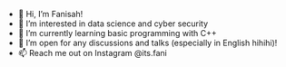 - 👋 Hi, I’m Fanisah! 
- 👀 I’m interested in data science and cyber security
- 🌱 I’m currently learning basic programming with C++
- 💞️ I’m open for any discussions and talks (especially in English hihihi)!
- 📫 Reach me out on Instagram @its.fani

<!---
fanisah/fanisah is a ✨ special ✨ repository because its `README.md` (this file) appears on your GitHub profile.
You can click the Preview link to take a look at your changes.
--->
